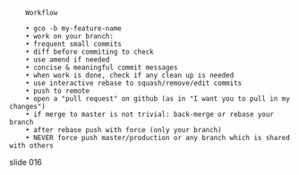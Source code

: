         Workflow

        • gco -b my-feature-name
        • work on your branch:
        • frequent small commits
        • diff before commiting to check
        • use amend if needed
        • concise & meaningful commit messages
        • when work is done, check if any clean up is needed
        • use interactive rebase to squash/remove/edit commits
        • push to remote
        • open a "pull request" on github (as in "I want you to pull in my changes")
        • if merge to master is not trivial: back-merge or rebase your branch
        • after rebase push with force (only your branch)
        • NEVER force push master/production or any branch which is shared with others

















































































slide 016
